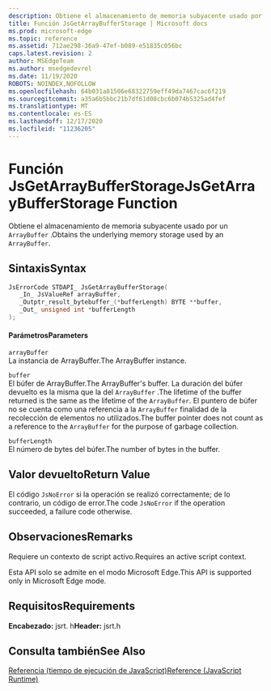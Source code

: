 ```yaml
---
description: Obtiene el almacenamiento de memoria subyacente usado por un ArrayBuffer.
title: Función JsGetArrayBufferStorage | Microsoft docs
ms.prod: microsoft-edge
ms.topic: reference
ms.assetid: 712ae298-36a9-47ef-b089-e51835c056bc
caps.latest.revision: 2
author: MSEdgeTeam
ms.author: msedgedevrel
ms.date: 11/19/2020
ROBOTS: NOINDEX,NOFOLLOW
ms.openlocfilehash: 64b031a81506e68322759eff49da7467cac6f219
ms.sourcegitcommit: a35a6b5bbc21b7df61d08cbc6b074b5325ad4fef
ms.translationtype: MT
ms.contentlocale: es-ES
ms.lasthandoff: 12/17/2020
ms.locfileid: "11236205"
---
```

# <span data-ttu-id="1b520-103">Función JsGetArrayBufferStorage</span><span class="sxs-lookup"><span data-stu-id="1b520-103">JsGetArrayBufferStorage Function</span></span>

<span data-ttu-id="1b520-104">Obtiene el almacenamiento de memoria subyacente usado por un `ArrayBuffer` .</span><span class="sxs-lookup"><span data-stu-id="1b520-104">Obtains the underlying memory storage used by an `ArrayBuffer`.</span></span>  
  
## <span data-ttu-id="1b520-105">Sintaxis</span><span class="sxs-lookup"><span data-stu-id="1b520-105">Syntax</span></span>  
  
```cpp  
JsErrorCode STDAPI_ JsGetArrayBufferStorage(  
   _In_ JsValueRef arrayBuffer,  
   _Outptr_result_bytebuffer_(*bufferLength) BYTE **buffer,  
   _Out_ unsigned int *bufferLength  
);  
```  
  
#### <span data-ttu-id="1b520-106">Parámetros</span><span class="sxs-lookup"><span data-stu-id="1b520-106">Parameters</span></span>  
 `arrayBuffer`  
 <span data-ttu-id="1b520-107">La instancia de ArrayBuffer.</span><span class="sxs-lookup"><span data-stu-id="1b520-107">The ArrayBuffer instance.</span></span>  
  
 `buffer`  
 <span data-ttu-id="1b520-108">El búfer de ArrayBuffer.</span><span class="sxs-lookup"><span data-stu-id="1b520-108">The ArrayBuffer's buffer.</span></span> <span data-ttu-id="1b520-109">La duración del búfer devuelto es la misma que la del `ArrayBuffer` .</span><span class="sxs-lookup"><span data-stu-id="1b520-109">The lifetime of the buffer returned is the same as the lifetime of the `ArrayBuffer`.</span></span> <span data-ttu-id="1b520-110">El puntero de búfer no se cuenta como una referencia a la `ArrayBuffer` finalidad de la recolección de elementos no utilizados.</span><span class="sxs-lookup"><span data-stu-id="1b520-110">The buffer pointer does not count as a reference to the `ArrayBuffer` for the purpose of garbage collection.</span></span>  
  
 `bufferLength`  
 <span data-ttu-id="1b520-111">El número de bytes del búfer.</span><span class="sxs-lookup"><span data-stu-id="1b520-111">The number of bytes in the buffer.</span></span>  
  
## <span data-ttu-id="1b520-112">Valor devuelto</span><span class="sxs-lookup"><span data-stu-id="1b520-112">Return Value</span></span>  
 <span data-ttu-id="1b520-113">El código `JsNoError` si la operación se realizó correctamente; de lo contrario, un código de error.</span><span class="sxs-lookup"><span data-stu-id="1b520-113">The code `JsNoError` if the operation succeeded, a failure code otherwise.</span></span>  
  
## <span data-ttu-id="1b520-114">Observaciones</span><span class="sxs-lookup"><span data-stu-id="1b520-114">Remarks</span></span>  
 <span data-ttu-id="1b520-115">Requiere un contexto de script activo.</span><span class="sxs-lookup"><span data-stu-id="1b520-115">Requires an active script context.</span></span>  
  
 <span data-ttu-id="1b520-116">Esta API solo se admite en el modo Microsoft Edge.</span><span class="sxs-lookup"><span data-stu-id="1b520-116">This API is supported only in Microsoft Edge mode.</span></span>  
  
## <span data-ttu-id="1b520-117">Requisitos</span><span class="sxs-lookup"><span data-stu-id="1b520-117">Requirements</span></span>  
 <span data-ttu-id="1b520-118">**Encabezado:** jsrt. h</span><span class="sxs-lookup"><span data-stu-id="1b520-118">**Header:** jsrt.h</span></span>  
  
## <span data-ttu-id="1b520-119">Consulta también</span><span class="sxs-lookup"><span data-stu-id="1b520-119">See Also</span></span>  
 [<span data-ttu-id="1b520-120">Referencia (tiempo de ejecución de JavaScript)</span><span class="sxs-lookup"><span data-stu-id="1b520-120">Reference (JavaScript Runtime)</span></span>](../chakra-hosting/reference-javascript-runtime.md)
